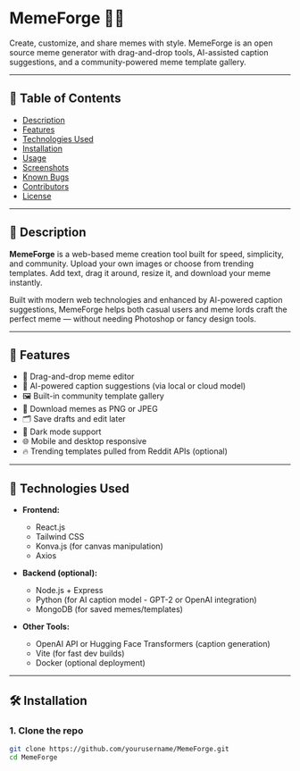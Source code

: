 # MemeForge 🎨🔥

Create, customize, and share memes with style. MemeForge is an open source meme generator with drag-and-drop tools, AI-assisted caption suggestions, and a community-powered meme template gallery.

---

## 📝 Table of Contents

- [Description](#description)
- [Features](#features)
- [Technologies Used](#technologies-used)
- [Installation](#installation)
- [Usage](#usage)
- [Screenshots](#screenshots)
- [Known Bugs](#known-bugs)
- [Contributors](#contributors)
- [License](#license)

---

## 📌 Description

**MemeForge** is a web-based meme creation tool built for speed, simplicity, and community. Upload your own images or choose from trending templates. Add text, drag it around, resize it, and download your meme instantly.

Built with modern web technologies and enhanced by AI-powered caption suggestions, MemeForge helps both casual users and meme lords craft the perfect meme — without needing Photoshop or fancy design tools.

---

## 🚀 Features

- 🔧 Drag-and-drop meme editor
- 🧠 AI-powered caption suggestions (via local or cloud model)
- 🖼️ Built-in community template gallery
- 💾 Download memes as PNG or JPEG
- 🗂️ Save drafts and edit later
- 🌙 Dark mode support
- 🌐 Mobile and desktop responsive
- 🔥 Trending templates pulled from Reddit APIs (optional)

---

## 🧰 Technologies Used

- **Frontend:**
  - React.js
  - Tailwind CSS
  - Konva.js (for canvas manipulation)
  - Axios

- **Backend (optional):**
  - Node.js + Express
  - Python (for AI caption model - GPT-2 or OpenAI integration)
  - MongoDB (for saved memes/templates)

- **Other Tools:**
  - OpenAI API or Hugging Face Transformers (caption generation)
  - Vite (for fast dev builds)
  - Docker (optional deployment)

---

## 🛠️ Installation

### 1. Clone the repo
```bash
git clone https://github.com/yourusername/MemeForge.git
cd MemeForge
